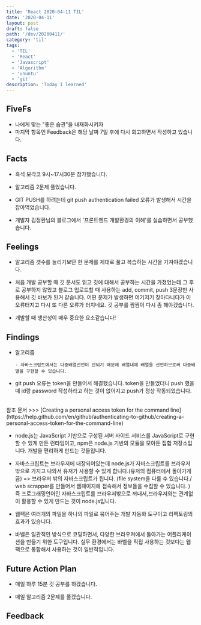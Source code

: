 ```yaml
---
title: 'React 2020-04-11 TIL'
date: '2020-04-11'
layout: post
draft: false
path: '/dev/20200411/'
category: 'til'
tags:
  - 'TIL'
  - 'React'
  - 'Javascript'
  - 'Algorithm'
  - 'ununtu'
  - 'git'
description: 'Today I learned'
---
```


## FiveFs

- 나에게 맞는 "좋은 습관"을 내재화시키자
- 마지막 항목인 Feedback은 해당 날짜 7일 후에 다시 회고하면서 작성하고 있습니다.

## Facts

- 흑석 모각코 9시~17시30분 참가했습니다. 

- 알고리즘 2문제 풀었습니다.

- GIT PUSH를 하려는데 git push authentication failed 오류가 발생해서 시간을 잡아먹었습니다.  

- 개발자 김정환님의 블로그에서 '프론트엔드 개발환경의 이해'를 실습하면서 공부했습니다.

## Feelings

- 알고리즘 갯수를 늘리기보단 한 문제를 제대로 풀고 복습하는 시간을 가져야겠습니다. 

- 처음 개발 공부할 때 깃 문서도 읽고 깃에 대해서 공부하는 시간을 가졌었는데 그 후로 공부하지 않았고 블로그 업로드할 때 사용하는 add, commit, push 3문장만 사용해서 깃 바보가 된거 같습니다. 어떤 문제가 발생하면 여기저기 찾아다니다가 이 오류터지고 다시 또 다른 오류가 터지네요. 깃 공부를 짬짬이 다시 좀 해야겠습니다. 

- 개발할 때 생산성이 매우 중요한 요소같습니다!

## Findings

- 알고리즘

  ```
  - 자바스크립트에서는 다중배열선언이 안되기 때문에 배열내에 배열을 선언하므로써 다중배열을 구현할 수 있습니다.
  ```

- git push 오류는 token을 만들어서 해결했습니다. token을 만들었더니 push 했을 때 id랑 password 작성하라고 하는 것이 없어지고 push가 정상 작동되었습니다. 
<br> 
참조 문서 >>> [Creating a personal access token for the command line](https://help.github.com/en/github/authenticating-to-github/creating-a-personal-access-token-for-the-command-line)

- node.js는 JavaScript 기반으로 구성된 서버 사이드 서비스를 JavaScript로 구현할 수 있게 만든 런타임이고, npm은 node.js 기반의 모듈을 모아둔 집합 저장소입니다. 개발을 편리하게 만드는 것들입니다. 

- 자바스크립트는 브라우저에 내장되어있는데 node.js가 자바스크립트를 브라우저 밖으로 가지고 나와서 유저가 사용할 수 있게 합니다.(유저의 컴퓨터에서 돌아가게끔) => 브라우저 밖의 자바스크립트가 됩니다. (file system을 다룰 수 있습니다./ web scrapper를 만들어서 웹페이지에 접속해서 정보들을 수집할 수 있습니다. ) 즉 프로그래밍언어인 자바스크립트를 브라우저밖으로 꺼내서,브라우저와는 관계없이 활용할 수 있게 만드는 것이 node.js입니다.

- 웹팩은 여러개의 파일을 하나의 파일로 묶어주는 개발 자동화 도구이고 리팩토링의 효과가 있습니다. 

- 바벨은 일관적인 방식으로 코딩하면서, 다양한 브라우져에서 돌아가는 어플리케이션을 만들기 위한 도구입니다. 실무 환경에서는 바벨을 직접 사용하는 것보다는 웹팩으로 통합해서 사용하는 것이 일반적입니다. 

## Future Action Plan

- 매일 하루 15분 깃 공부를 하겠습니다. 

- 매일 알고리즘 2문제를 풀겠습니다. 

## Feedback
